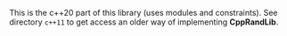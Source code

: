This is the c++20 part of this library (uses modules and constraints).
See directory `c++11` to get access an older way of implementing **CppRandLib**.
